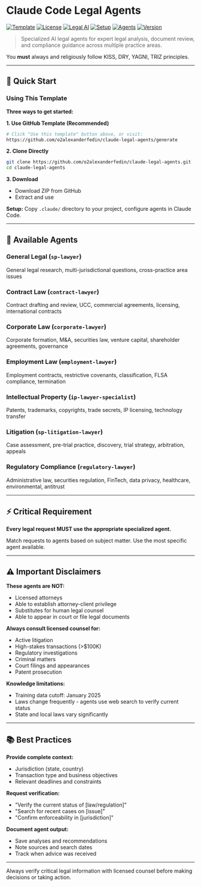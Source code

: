# Claude Code Legal Agents

[![Template](https://img.shields.io/badge/template-Use%20this%20template-brightgreen)](https://github.com/o2alexanderfedin/claude-legal-agents/generate) [![License](https://img.shields.io/badge/license-MIT-blue.svg)](LICENSE) [![Legal AI](https://img.shields.io/badge/AI-Legal%20Agents-purple)](https://github.com/o2alexanderfedin/claude-legal-agents) [![Setup](https://img.shields.io/badge/setup-%3C%205%20minutes-green)]() [![Agents](https://img.shields.io/badge/agents-7%20Specialized-blue)]() [![Version](https://img.shields.io/badge/version-1.1.2-blue)](https://github.com/o2alexanderfedin/claude-legal-agents/releases)

> Specialized AI legal agents for expert legal analysis, document review, and compliance guidance across multiple practice areas.

You **must** always and religiously follow KISS, DRY, YAGNI, TRIZ principles.

---

## 🚀 Quick Start

### Using This Template

**Three ways to get started:**

**1. Use GitHub Template (Recommended)**
   ```bash
   # Click "Use this template" button above, or visit:
   https://github.com/o2alexanderfedin/claude-legal-agents/generate
   ```

**2. Clone Directly**
   ```bash
   git clone https://github.com/o2alexanderfedin/claude-legal-agents.git
   cd claude-legal-agents
   ```

**3. Download**
   - Download ZIP from GitHub
   - Extract and use

**Setup:** Copy `.claude/` directory to your project, configure agents in Claude Code.

---

## 🤖 Available Agents

### General Legal (`sp-lawyer`)
General legal research, multi-jurisdictional questions, cross-practice area issues

### Contract Law (`contract-lawyer`)
Contract drafting and review, UCC, commercial agreements, licensing, international contracts

### Corporate Law (`corporate-lawyer`)
Corporate formation, M&A, securities law, venture capital, shareholder agreements, governance

### Employment Law (`employment-lawyer`)
Employment contracts, restrictive covenants, classification, FLSA compliance, termination

### Intellectual Property (`ip-lawyer-specialist`)
Patents, trademarks, copyrights, trade secrets, IP licensing, technology transfer

### Litigation (`sp-litigation-lawyer`)
Case assessment, pre-trial practice, discovery, trial strategy, arbitration, appeals

### Regulatory Compliance (`regulatory-lawyer`)
Administrative law, securities regulation, FinTech, data privacy, healthcare, environmental, antitrust

---

## ⚡ Critical Requirement

**Every legal request MUST use the appropriate specialized agent.**

Match requests to agents based on subject matter. Use the most specific agent available.

---

## ⚠️ Important Disclaimers

**These agents are NOT:**
- Licensed attorneys
- Able to establish attorney-client privilege
- Substitutes for human legal counsel
- Able to appear in court or file legal documents

**Always consult licensed counsel for:**
- Active litigation
- High-stakes transactions (>$100K)
- Regulatory investigations
- Criminal matters
- Court filings and appearances
- Patent prosecution

**Knowledge limitations:**
- Training data cutoff: January 2025
- Laws change frequently - agents use web search to verify current status
- State and local laws vary significantly

---

## 📚 Best Practices

**Provide complete context:**
- Jurisdiction (state, country)
- Transaction type and business objectives
- Relevant deadlines and constraints

**Request verification:**
- "Verify the current status of [law/regulation]"
- "Search for recent cases on [issue]"
- "Confirm enforceability in [jurisdiction]"

**Document agent output:**
- Save analyses and recommendations
- Note sources and search dates
- Track when advice was received

---

Always verify critical legal information with licensed counsel before making decisions or taking action.
